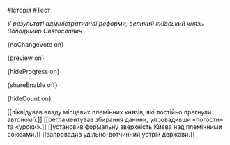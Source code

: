 #Історія #Тест

*У результаті адміністративної реформи, великий київський князь Володимир Святославич*

{noChangeVote on}

{preview on}

{hideProgress on}

{shareEnable off}

{hideCount on}

[[ліквідував владу місцевих племінних князів, які постійно прагнули автономії.]]
[[регламентував збирання данини, упровадивши «погости» та «уроки».]]
[[установив формальну зверхність Києва над племінними союзами.]]
[[запровадив удільно-вотчинний устрій держави.]]
